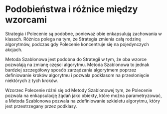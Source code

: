 # Podobieństwa i różnice między wzorcami

Strategia i Polecenie są podobne, ponieważ obie enkapsulują zachowania w klasach. Różnica polega na tym, że Strategia zmienia całą rodzinę algorytmów, podczas gdy Polecenie koncentruje się na pojedynczych akcjach.

Metoda Szablonowa jest podobna do Strategii w tym, że oba wzorce pozwalają na zmianę części algorytmu. Metoda Szablonowa to jednak bardziej szczegółowy sposób zarządzania algorytmem poprzez definiowanie kroków algorytmu i pozwala podklasom na przesłonięcie niektórych z tych kroków.

Wzorzec Polecenie różni się od Metody Szablonowej tym, że Polecenie pozwala na enkapsulację żądań jako obiekty, które można parametryzować, a Metoda Szablonowa pozwala na zdefiniowanie szkieletu algorytmu, który jest przestrzegany przez podklasy.
